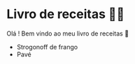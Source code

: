# Livro de receitas :man_cook:

Olá ! Bem vindo ao meu livro de receitas :wave:

- Strogonoff de frango
- Pavé

